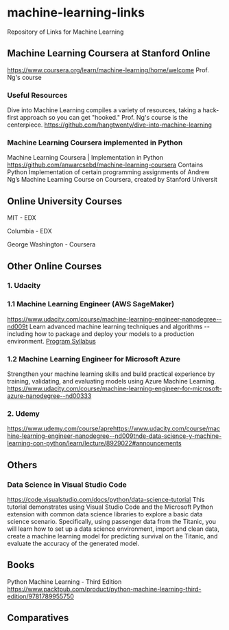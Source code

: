 # machine-learning-links
Repository of Links for Machine Learning

## Machine Learning Coursera at Stanford Online
https://www.coursera.org/learn/machine-learning/home/welcome
Prof. Ng's course

### Useful Resources
Dive into Machine Learning compiles a variety of resources, taking a hack-first approach so you can get "hooked." Prof. Ng's course is the centerpiece.
https://github.com/hangtwenty/dive-into-machine-learning

### Machine Learning Coursera implemented in Python
Machine Learning Coursera | Implementation in Python
https://github.com/anwarcsebd/machine-learning-coursera
Contains Python Implementation of certain programming assignments of Andrew Ng’s Machine Learning Course on Coursera, created by Stanford Universit

## Online University Courses
MIT - EDX

Columbia - EDX

George Washington  - Coursera


## Other Online Courses
### 1. Udacity 
### 1.1 Machine Learning Engineer (AWS SageMaker)
https://www.udacity.com/course/machine-learning-engineer-nanodegree--nd009t
Learn advanced machine learning techniques and algorithms -- including how to package and deploy your models to a production environment.
[Program Syllabus](https://s3.amazonaws.com/iridium-content/documents/en-US/machine-learning-engineer-nanodegree-program-syllabus.pdf)

### 1.2 Machine Learning Engineer for Microsoft Azure
Strengthen your machine learning skills and build practical experience by training, validating, and evaluating models using Azure Machine Learning.
https://www.udacity.com/course/machine-learning-engineer-for-microsoft-azure-nanodegree--nd00333

### 2. Udemy

https://www.udemy.com/course/aprehttps://www.udacity.com/course/machine-learning-engineer-nanodegree--nd009tnde-data-science-y-machine-learning-con-python/learn/lecture/8929022#announcements



## Others

### Data Science in Visual Studio Code
https://code.visualstudio.com/docs/python/data-science-tutorial
This tutorial demonstrates using Visual Studio Code and the Microsoft Python extension with common data science libraries to explore a basic data science scenario. Specifically, using passenger data from the Titanic, you will learn how to set up a data science environment, import and clean data, create a machine learning model for predicting survival on the Titanic, and evaluate the accuracy of the generated model.

## Books
Python Machine Learning - Third Edition
https://www.packtpub.com/product/python-machine-learning-third-edition/9781789955750

## Comparatives

